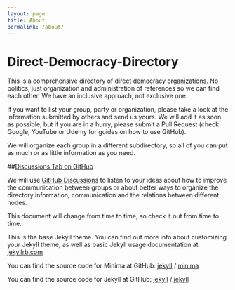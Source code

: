 ```yaml
---
layout: page
title: About
permalink: /about/
---
```


# Direct-Democracy-Directory

This is a comprehensive directory of direct democracy organizations. No politics, just organization and administration of references so we can find each other. We have an inclusive approach, not exclusive one.

If you want to list your group, party or organization, please take a look at the information submitted by others and send us yours. We will add it as soon as possible, but if you are in a hurry, please submit a Pull Request (check Google, YouTube or Udemy for guides on how to use GitHub).

We will organize each group in a different subdirectory, so all of you can put as much or as little information as you need.

##[Discussions Tab on GitHub](https://github.com/Tonterias/Direct-Democracy-Directory/discussions)

We will use [GitHub Discussions](https://github.com/Tonterias/Direct-Democracy-Directory/discussions) to listen to your ideas about how to improve the communication between groups or about better ways to organize the directory information, communication and the relations between different nodes.

This document will change from time to time, so check it out from time to time.

This is the base Jekyll theme. You can find out more info about customizing your Jekyll theme, as well as basic Jekyll usage documentation at [jekyllrb.com](https://jekyllrb.com/)

You can find the source code for Minima at GitHub:
[jekyll][jekyll-organization] /
[minima](https://github.com/jekyll/minima)

You can find the source code for Jekyll at GitHub:
[jekyll][jekyll-organization] /
[jekyll](https://github.com/jekyll/jekyll)


[jekyll-organization]: https://github.com/jekyll

[Jekyll Video Instructions]:(https://jekyllrb.com/tutorials/video-walkthroughs/) 
